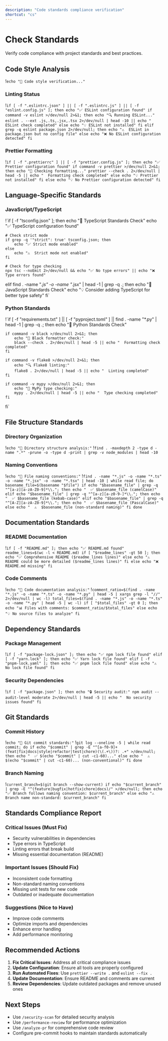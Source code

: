 ```yaml
---
description: "Code standards compliance verification"
shortcut: "cs"
---
```


# Check Standards

Verify code compliance with project standards and best practices.

## Code Style Analysis

!`echo "🎨 Code style verification..."`

### Linting Status
!`if [ -f ".eslintrc.json" ] || [ -f ".eslintrc.js" ] || [ -f "eslint.config.js" ]; then
    echo "✅ ESLint configuration found"
    if command -v eslint >/dev/null 2>&1; then
        echo "🔍 Running ESLint..."
        eslint . --ext .js,.ts,.jsx,.tsx 2>/dev/null | head -10 || echo "  ESLint check completed"
    else
        echo "💡 ESLint not installed"
    fi
elif grep -q eslint package.json 2>/dev/null; then
    echo "⚠️  ESLint in package.json but no config file"
else
    echo "❌ No ESLint configuration detected"
fi`

### Prettier Formatting
!`if [ -f ".prettierrc" ] || [ -f "prettier.config.js" ]; then
    echo "✅ Prettier configuration found"
    if command -v prettier >/dev/null 2>&1; then
        echo "🎨 Checking formatting..."
        prettier --check . 2>/dev/null | head -5 || echo "  Formatting check completed"
    else
        echo "💡 Prettier not installed"
    fi
else
    echo "💡 No Prettier configuration detected"
fi`

## Language-Specific Standards

### JavaScript/TypeScript
!`if [ -f "tsconfig.json" ]; then
    echo "📘 TypeScript Standards Check"
    echo "✅ TypeScript configuration found"
    
    # Check strict mode
    if grep -q '"strict": true' tsconfig.json; then
        echo "✅ Strict mode enabled"
    else
        echo "⚠️  Strict mode not enabled"
    fi
    
    # Check for type checking
    npx tsc --noEmit 2>/dev/null && echo "✅ No type errors" || echo "❌ Type errors found"
elif find . -name "*.js" -o -name "*.jsx" | head -1 | grep -q .; then
    echo "📜 JavaScript Standards Check"
    echo "💡 Consider adding TypeScript for better type safety"
fi`

### Python Standards
!`if [ -f "requirements.txt" ] || [ -f "pyproject.toml" ] || find . -name "*.py" | head -1 | grep -q .; then
    echo "🐍 Python Standards Check"
    
    if command -v black >/dev/null 2>&1; then
        echo "🎨 Black formatter check:"
        black --check . 2>/dev/null | head -5 || echo "  Formatting check completed"
    fi
    
    if command -v flake8 >/dev/null 2>&1; then
        echo "🔍 Flake8 linting:"
        flake8 . 2>/dev/null | head -5 || echo "  Linting completed"
    fi
    
    if command -v mypy >/dev/null 2>&1; then
        echo "📝 MyPy type checking:"
        mypy . 2>/dev/null | head -5 || echo "  Type checking completed"
    fi
fi`

## File Structure Standards

### Directory Organization
!`echo "📁 Directory structure analysis:"`
!`find . -maxdepth 2 -type d -name ".*" -prune -o -type d -print | grep -v node_modules | head -10`

### Naming Conventions
!`echo "📝 File naming conventions:"`
!`find . -name "*.js" -o -name "*.ts" -o -name "*.jsx" -o -name "*.tsx" | head -10 | while read file; do
    basename_file=$(basename "$file")
    if echo "$basename_file" | grep -q "^[a-z][a-zA-Z0-9]*\\."; then
        echo "  ✅ $basename_file (camelCase)"
    elif echo "$basename_file" | grep -q "^[a-z][a-z0-9-]*\\."; then
        echo "  ✅ $basename_file (kebab-case)"
    elif echo "$basename_file" | grep -q "^[A-Z][a-zA-Z0-9]*\\."; then
        echo "  ✅ $basename_file (PascalCase)"
    else
        echo "  ⚠️  $basename_file (non-standard naming)"
    fi
done`

## Documentation Standards

### README Documentation
!`if [ -f "README.md" ]; then
    echo "✅ README.md found"
    readme_lines=$(wc -l < README.md)
    if [ "$readme_lines" -gt 50 ]; then
        echo "✅ Comprehensive README ($readme_lines lines)"
    else
        echo "⚠️  README could be more detailed ($readme_lines lines)"
    fi
else
    echo "❌ README.md missing"
fi`

### Code Comments
!`echo "💬 Code documentation analysis:"`
!`comment_ratio=$(find . -name "*.js" -o -name "*.ts" -o -name "*.py" | head -5 | xargs grep -l "//" 2>/dev/null | wc -l)
total_files=$(find . -name "*.js" -o -name "*.ts" -o -name "*.py" | head -5 | wc -l)
if [ "$total_files" -gt 0 ]; then
    echo "📊 Files with comments: $comment_ratio/$total_files"
else
    echo "💡 No source files to analyze"
fi`

## Dependency Standards

### Package Management
!`if [ -f "package-lock.json" ]; then
    echo "✅ npm lock file found"
elif [ -f "yarn.lock" ]; then
    echo "✅ Yarn lock file found"
elif [ -f "pnpm-lock.yaml" ]; then
    echo "✅ pnpm lock file found"
else
    echo "⚠️  No lock file found"
fi`

### Security Dependencies
!`if [ -f "package.json" ]; then
    echo "🔒 Security audit:"
    npm audit --audit-level moderate 2>/dev/null | head -5 || echo "  No security issues found"
fi`

## Git Standards

### Commit History
!`echo "📝 Git commit standards:"`
!`git log --oneline -5 | while read commit; do
    if echo "$commit" | grep -E "^[a-f0-9]+ (feat|fix|docs|style|refactor|test|chore)(\(.+\))?: .+" >/dev/null; then
        echo "  ✅ $(echo "$commit" | cut -c1-60)..."
    else
        echo "  ⚠️  $(echo "$commit" | cut -c1-60)... (non-conventional)"
    fi
done`

### Branch Naming
!`current_branch=$(git branch --show-current)
if echo "$current_branch" | grep -E "^(feature|bugfix|hotfix|chore|docs)/" >/dev/null; then
    echo "✅ Branch follows naming convention: $current_branch"
else
    echo "⚠️  Branch name non-standard: $current_branch"
fi`

## Standards Compliance Report

### Critical Issues (Must Fix)
- Security vulnerabilities in dependencies
- Type errors in TypeScript
- Linting errors that break build
- Missing essential documentation (README)

### Important Issues (Should Fix)
- Inconsistent code formatting
- Non-standard naming conventions
- Missing unit tests for new code
- Outdated or inadequate documentation

### Suggestions (Nice to Have)
- Improve code comments
- Optimize imports and dependencies
- Enhance error handling
- Add performance monitoring

## Recommended Actions

1. **Fix Critical Issues**: Address all critical compliance issues
2. **Update Configuration**: Ensure all tools are properly configured
3. **Run Automated Fixes**: Use `prettier --write .` and `eslint --fix .`
4. **Update Documentation**: Ensure README and comments are current
5. **Review Dependencies**: Update outdated packages and remove unused ones

## Next Steps

- Use `/security-scan` for detailed security analysis
- Use `/performance-review` for performance optimization
- Use `/analyze-pr` for comprehensive code review
- Configure pre-commit hooks to maintain standards automatically